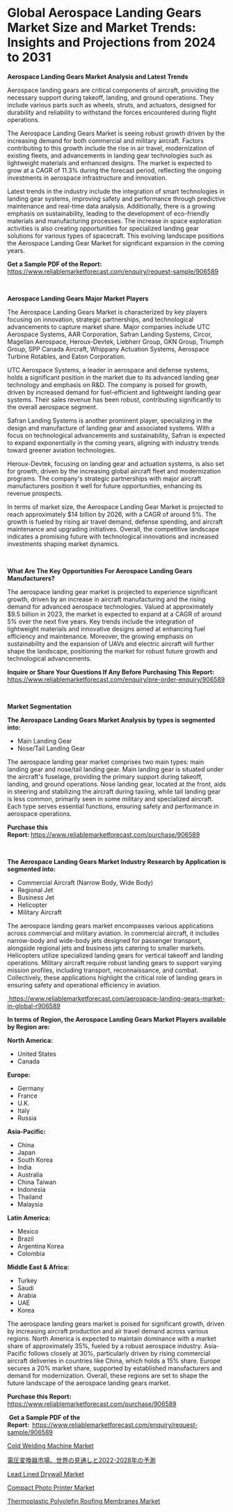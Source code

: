 <p><h1>Global Aerospace Landing Gears Market Size and Market Trends: Insights and Projections from 2024 to 2031</h1></p><p><strong>Aerospace Landing Gears Market Analysis and Latest Trends</strong></p>
<p><p>Aerospace landing gears are critical components of aircraft, providing the necessary support during takeoff, landing, and ground operations. They include various parts such as wheels, struts, and actuators, designed for durability and reliability to withstand the forces encountered during flight operations. </p><p>The Aerospace Landing Gears Market is seeing robust growth driven by the increasing demand for both commercial and military aircraft. Factors contributing to this growth include the rise in air travel, modernization of existing fleets, and advancements in landing gear technologies such as lightweight materials and enhanced designs. The market is expected to grow at a CAGR of 11.3% during the forecast period, reflecting the ongoing investments in aerospace infrastructure and innovation.</p><p>Latest trends in the industry include the integration of smart technologies in landing gear systems, improving safety and performance through predictive maintenance and real-time data analysis. Additionally, there is a growing emphasis on sustainability, leading to the development of eco-friendly materials and manufacturing processes. The increase in space exploration activities is also creating opportunities for specialized landing gear solutions for various types of spacecraft. This evolving landscape positions the Aerospace Landing Gear Market for significant expansion in the coming years.</p></p>
<p><strong>Get a Sample PDF of the Report:&nbsp;</strong> <a href="https://www.reliablemarketforecast.com/enquiry/request-sample/906589">https://www.reliablemarketforecast.com/enquiry/request-sample/906589</a></p>
<p>&nbsp;</p>
<p><strong>Aerospace Landing Gears Major Market Players</strong></p>
<p><p>The Aerospace Landing Gears Market is characterized by key players focusing on innovation, strategic partnerships, and technological advancements to capture market share. Major companies include UTC Aerospace Systems, AAR Corporation, Safran Landing Systems, Circor, Magellan Aerospace, Heroux-Devtek, Liebherr Group, GKN Group, Triumph Group, SPP Canada Aircraft, Whippany Actuation Systems, Aerospace Turbine Rotables, and Eaton Corporation.</p><p>UTC Aerospace Systems, a leader in aerospace and defense systems, holds a significant position in the market due to its advanced landing gear technology and emphasis on R&D. The company is poised for growth, driven by increased demand for fuel-efficient and lightweight landing gear systems. Their sales revenue has been robust, contributing significantly to the overall aerospace segment.</p><p>Safran Landing Systems is another prominent player, specializing in the design and manufacture of landing gear and associated systems. With a focus on technological advancements and sustainability, Safran is expected to expand exponentially in the coming years, aligning with industry trends toward greener aviation technologies.</p><p>Heroux-Devtek, focusing on landing gear and actuation systems, is also set for growth, driven by the increasing global aircraft fleet and modernization programs. The company's strategic partnerships with major aircraft manufacturers position it well for future opportunities, enhancing its revenue prospects.</p><p>In terms of market size, the Aerospace Landing Gear Market is projected to reach approximately $14 billion by 2026, with a CAGR of around 5%. The growth is fueled by rising air travel demand, defense spending, and aircraft maintenance and upgrading initiatives. Overall, the competitive landscape indicates a promising future with technological innovations and increased investments shaping market dynamics.</p></p>
<p>&nbsp;</p>
<p><strong>What Are The Key Opportunities For Aerospace Landing Gears Manufacturers?</strong></p>
<p><p>The aerospace landing gear market is projected to experience significant growth, driven by an increase in aircraft manufacturing and the rising demand for advanced aerospace technologies. Valued at approximately $9.5 billion in 2023, the market is expected to expand at a CAGR of around 5% over the next five years. Key trends include the integration of lightweight materials and innovative designs aimed at enhancing fuel efficiency and maintenance. Moreover, the growing emphasis on sustainability and the expansion of UAVs and electric aircraft will further shape the landscape, positioning the market for robust future growth and technological advancements.</p></p>
<p><strong>Inquire or Share Your Questions If Any Before Purchasing This Report:</strong> <a href="https://www.reliablemarketforecast.com/enquiry/pre-order-enquiry/906589">https://www.reliablemarketforecast.com/enquiry/pre-order-enquiry/906589</a></p>
<p>&nbsp;</p>
<p><strong>Market Segmentation</strong></p>
<p><strong>The Aerospace Landing Gears Market Analysis by types is segmented into:</strong></p>
<p><ul><li>Main Landing Gear</li><li>Nose/Tail Landing Gear</li></ul></p>
<p><p>The aerospace landing gear market comprises two main types: main landing gear and nose/tail landing gear. Main landing gear is situated under the aircraft's fuselage, providing the primary support during takeoff, landing, and ground operations. Nose landing gear, located at the front, aids in steering and stabilizing the aircraft during taxiing, while tail landing gear is less common, primarily seen in some military and specialized aircraft. Each type serves essential functions, ensuring safety and performance in aerospace operations.</p></p>
<p><strong>Purchase this Report:&nbsp;</strong><a href="https://www.reliablemarketforecast.com/purchase/906589">https://www.reliablemarketforecast.com/purchase/906589</a></p>
<p>&nbsp;</p>
<p><strong>The Aerospace Landing Gears Market Industry Research by Application is segmented into:</strong></p>
<p><ul><li>Commercial Aircraft (Narrow Body, Wide Body)</li><li>Regional Jet</li><li>Business Jet</li><li>Helicopter</li><li>Military Aircraft</li></ul></p>
<p><p>The aerospace landing gears market encompasses various applications across commercial and military aviation. In commercial aircraft, it includes narrow-body and wide-body jets designed for passenger transport, alongside regional jets and business jets catering to smaller markets. Helicopters utilize specialized landing gears for vertical takeoff and landing operations. Military aircraft require robust landing gears to support varying mission profiles, including transport, reconnaissance, and combat. Collectively, these applications highlight the critical role of landing gears in ensuring safety and operational efficiency in aviation.</p></p>
<p><a href="https://www.reliablemarketforecast.com/aerospace-landing-gears-market-in-global-r906589">&nbsp;https://www.reliablemarketforecast.com/aerospace-landing-gears-market-in-global-r906589</a></p>
<p><strong>In terms of Region, the Aerospace Landing Gears Market Players available by Region are:</strong></p>
<p>
    <p> <strong> North America: </strong>
        <ul>
            <li>United States</li>
            <li>Canada</li>
        </ul>
        </p> 
    <p> <strong> Europe: </strong>
        <ul>
            <li>Germany</li>
            <li>France</li>
            <li>U.K.</li>
            <li>Italy</li>
            <li>Russia</li>
        </ul>
        </p> 
    <p> <strong> Asia-Pacific: </strong>
        <ul>
            <li>China</li>
            <li>Japan</li>
            <li>South Korea</li>
            <li>India</li>
            <li>Australia</li>
            <li>China Taiwan</li>
            <li>Indonesia</li>
            <li>Thailand</li>
            <li>Malaysia</li>
        </ul>
        </p> 
    <p> <strong> Latin America: </strong>
        <ul>
            <li>Mexico</li>
            <li>Brazil</li>
            <li>Argentina Korea</li>
            <li>Colombia</li>
        </ul>
        </p> 
    <p> <strong> Middle East & Africa: </strong>
        <ul>
            <li>Turkey</li>
            <li>Saudi</li>
            <li>Arabia</li>
            <li>UAE</li>
            <li>Korea</li>
        </ul>
    </p>
    </p>
<p><p>The aerospace landing gears market is poised for significant growth, driven by increasing aircraft production and air travel demand across various regions. North America is expected to maintain dominance with a market share of approximately 35%, fueled by a robust aerospace industry. Asia-Pacific follows closely at 30%, particularly driven by rising commercial aircraft deliveries in countries like China, which holds a 15% share. Europe secures a 20% market share, supported by established manufacturers and demand for modernization. Overall, these regions are set to shape the future landscape of the aerospace landing gears market.</p></p>
<p><strong>Purchase this Report: </strong><a href="https://www.reliablemarketforecast.com/purchase/906589">https://www.reliablemarketforecast.com/purchase/906589</a></p>
<p>&nbsp;<strong>Get a Sample PDF of the Report:&nbsp;&nbsp;</strong><a href="https://www.reliablemarketforecast.com/enquiry/request-sample/906589">https://www.reliablemarketforecast.com/enquiry/request-sample/906589</a></p>
<p><strong></strong></p>
<p><p><a href="https://www.linkedin.com/pulse/what-growth-drivers-cold-welding-machine-market-comprehensive-9hlpe?trackingId=113YBTmGTVmVAdYwvAvQRw%3D%3D">Cold Welding Machine Market</a></p><p><a href="https://medium.com/@barbarakss89/voltage-translators-market-global-outlook-and-forecast-2022-2028-ba8aabea5ba5">電圧変換器市場、世界の見通しと2022-2028年の予測</a></p><p><a href="https://issuu.com/reportprime-2/docs/lead-lined-drywall-market-size-2030_04a669be71bb35">Lead Lined Drywall Market</a></p><p><a href="https://www.linkedin.com/pulse/compact-photo-printer-market-outlook-forecast-from-2024-kw24e?trackingId=%2FrRYyWOpR2iIX7Xy9t0oxg%3D%3D">Compact Photo Printer Market</a></p><p><a href="https://github.com/mabutironaldo/Market-Research-Report-List-6/blob/main/thermoplastic-polyolefin-roofing-membranes-market.md">Thermoplastic Polyolefin Roofing Membranes Market</a></p></p>
